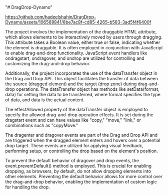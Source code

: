 "# DragDrop-Dynamo" 


https://github.com/hadeelshahin/DragDrop-Dynamo/assets/106568841/8be7ac8f-cd85-4265-b583-3ad5f4f6400f

The project involves the implementation of the draggable HTML attribute, which allows elements to be interactively moved by users through dragging. This attribute takes a Boolean value, either true or false, indicating whether the element is draggable. It is often employed in conjunction with JavaScript to enable drag-and-drop functionality. JavaScript event handlers like ondragstart, ondragover, and ondrop are utilized for controlling and customizing the drag-and-drop behavior.

Additionally, the project incorporates the use of the dataTransfer object in the Drag and Drop API. This object facilitates the transfer of data between the source (dragged element) and the target (drop zone) during drag-and-drop operations. The dataTransfer object has methods like setData(format, data) for setting the data to be transferred, where format specifies the type of data, and data is the actual content.

The effectAllowed property of the dataTransfer object is employed to specify the allowed drag-and-drop operation effects. It is set during the dragstart event and can have values like "copy," "move," "link," or combinations such as "copyMove."

The dragenter and dragover events are part of the Drag and Drop API and are triggered when the dragged element enters and hovers over a potential drop target. These events are utilized for applying visual feedback, performing setup, or controlling the drop based on the element's position.

To prevent the default behavior of dragover and drop events, the event.preventDefault() method is employed. This is crucial for enabling dropping, as browsers, by default, do not allow dropping elements into other elements. Preventing the default behavior allows for more control over the drag-and-drop behavior, enabling the implementation of custom logic for handling the drop.
